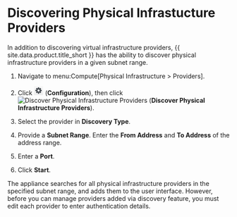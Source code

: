 # Discovering Physical Infrastucture Providers

In addition to discovering virtual infrastructure providers,
{{ site.data.product.title_short }} has the ability to discover physical
infrastructure providers in a given subnet range.

1.  Navigate to menu:Compute\[Physical Infrastructure \> Providers\].

2.  Click ![Configuration](/images/1847.png) (**Configuration**), then
    click ![Discover Physical Infrastructure
    Providers](/images/1942.png) (**Discover Physical Infrastructure
    Providers**).

3.  Select the provider in **Discovery Type**.

4.  Provide a **Subnet Range**. Enter the **From Address** and **To
    Address** of the address range.

5.  Enter a **Port**.

6.  Click **Start**.

The appliance searches for all physical infrastructure providers in the
specified subnet range, and adds them to the user interface. However,
before you can manage providers added via discovery feature, you must
edit each provider to enter authentication details.
